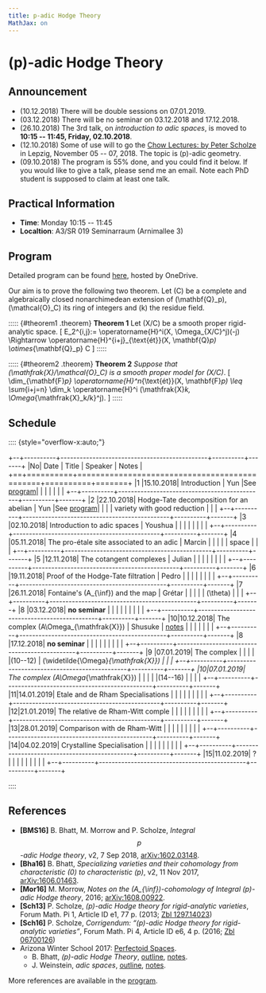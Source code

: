 ```yaml
---
title: p-adic Hodge Theory
MathJax: on
---
```


# \(p\)-adic Hodge Theory


## Announcement

* (10.12.2018) There will be double sessions on 07.01.2019.
* (03.12.2018) There will be no seminar on 03.12.2018 and 17.12.2018.
* (26.10.2018) The 3rd talk, on *introduction to adic spaces*, is moved to
  **10:15 -- 11:45, Friday, 02.10.2018**.
* (12.10.2018) Some of use will to go the
  [Chow Lectures: by Peter Scholze][chow2018] in Lepzig,
  November 05 -- 07, 2018. The topic is \(p\)-adic geometry.
* (09.10.2018) The program is 55% done, and you could find it below.
  If you would like to give a talk, please send me an email. Note each PhD
  student is supposed to claim at least one talk.


## Practical Information

* **Time**: Monday 10:15 -- 11:45
* **Localtion**: A3/SR 019 Seminarraum (Arnimallee 3)


## Program

Detailed program can be found [here][program], hosted by OneDrive.

Our aim is to prove the following two theorem.
Let \(C\) be a complete and algebraically closed nonarchimedean extension
of \(\mathbf{Q}_p\), \(\mathcal{O}_C\) its ring of integers and \(k\)
the residue field.

::::: {#theorem1 .theorem}
**Theorem 1**
Let \(X/C\) be a smooth proper rigid-analytic space.
\[
    E_2^{i,j}:= \operatorname{H}^i(X, \Omega_{X/C}^j)(-j) \Rightarrow
    \operatorname{H}^{i+j}_{\text{ét}}(X, \mathbf{Q}_p) \otimes_{\mathbf{Q}_p} C
\]
:::::


::::: {#theorem2 .theorem}
**Theorem 2**
*Suppose that \(\mathfrak{X}/\mathcal{O}_C\) is a smooth proper model
for \(X/C\)*.
\[
    \dim_{\mathbf{F}_p} \operatorname{H}^n_{\text{ét}}(X, \mathbf{F}_p)
    \leq
    \sum_{i+j=n} \dim_k \operatorname{H}^i
    (\mathfrak{X}_k, \Omega_{\mathfrak{X}_k/k}^j).
\]
:::::


## Schedule

:::: {style="overflow-x:auto;"}

+--+----------+----------------------------------------------+----------+-------+
|No|   Date   |     Title                                    | Speaker  | Notes |
+==+==========+==============================================+==========+=======+
|1 |15.10.2018| Introduction                                 | Yun      |See [program]|
|  |          |                                              |          |       |
+--+----------+----------------------------------------------+----------+-------+
|2 |22.10.2018| Hodge-Tate decomposition for an abelian      | Yun      |See [program]|
|  |          | variety with good reduction                  |          |       |
+--+----------+----------------------------------------------+----------+-------+
|3 |02.10.2018| Introduction to adic spaces                  | Youshua  |       |
|  |          |                                              |          |       |
+--+----------+----------------------------------------------+----------+-------+
|4 |05.11.2018| The pro-étale site associated to an adic     | Marcin   |       |
|  |          | space                                        |          |       |
+--+----------+----------------------------------------------+----------+-------+
|5 |12.11.2018| The cotangent complexes                      | Julian   |       |
|  |          |                                              |          |       |
+--+----------+----------------------------------------------+----------+-------+
|6 |19.11.2018| Proof of the Hodge-Tate filtration           | Pedro    |       |
|  |          |                                              |          |       |
+--+----------+----------------------------------------------+----------+-------+
|7 |26.11.2018| Fontaine's \(A_{\inf}\) and the map          | Grétar   |       |
|  |          | \(\theta\)                                   |          |       |
+--+----------+----------------------------------------------+----------+-------+
|8 |03.12.2018| **no seminar**                               |          |       |
|  |          |                                              |          |       |
+--+----------+----------------------------------------------+----------+-------+
|10|10.12.2018| The complex \(A\Omega_{\mathfrak{X}}\)       | Shusuke  | [notes][N8]      |
|  |          |                                              |          |       |
+--+----------+----------------------------------------------+----------+-------+
|8 |17.12.2018| **no seminar**                               |          |       |
|  |          |                                              |          |       |
+--+----------+----------------------------------------------+----------+-------+
|9 |07.01.2019| The complex                                  |          |       |
|  |(10--12)  | \(\widetilde{\Omega}_{\mathfrak{X}}\)        |          |       |
+--+----------+----------------------------------------------+----------+-------+
|10|07.01.2019| The complex \(A\Omega_{\mathfrak{X}}\)       |          |       |
|  |(14--16)  |                                              |          |       |
+--+----------+----------------------------------------------+----------+-------+
|11|14.01.2019| Etale and de Rham Specialisations            |          |       |
|  |          |                                              |          |       |
+--+----------+----------------------------------------------+----------+-------+
|12|21.01.2019| The relative de Rham-Witt comple             |          |       |
|  |          |                                              |          |       |
+--+----------+----------------------------------------------+----------+-------+
|13|28.01.2019| Comparison with de Rham-Witt                 |          |       |
|  |          |                                              |          |       |
+--+----------+----------------------------------------------+----------+-------+
|14|04.02.2019| Crystalline Specialisation                   |          |       |
|  |          |                                              |          |       |
+--+----------+----------------------------------------------+----------+-------+
|15|11.02.2019| ?                                            |          |       |
|  |          |                                              |          |       |
+--+----------+----------------------------------------------+----------+-------+

::::


## References

* **[BMS16]** B. Bhatt, M. Morrow and P. Scholze, *Integral $$p$$-adic
  Hodge theory*, v2, 7 Sep 2018, [arXiv:1602.03148][].
* **[Bha16]** B. Bhatt, *Specializing varieties and their cohomology
  from characteristic \(0\) to characteristic \(p\)*, v2, 11 Nov 2017,
  [arXiv:1606.01463][].
* **[Mor16]** M. Morrow, *Notes on the \(A_{\inf}\)-cohomology of Integral
  \(p\)-adic Hodge theory*, 2016; [arXiv:1608.00922][].
* **[Sch13]** P. Scholze, *\(p\)-adic Hodge theory for rigid-analytic
  varieties*, Forum Math. Pi 1, Article ID e1, 77 p. (2013; [Zbl 1297.14023])
* **[Sch16]** P. Scholze, *Corrigendum: “\(p\)-adic Hodge theory for
  rigid-analytic varieties”*, Forum Math. Pi 4, Article ID e6, 4 p.
  (2016; [Zbl 06700126])
* Arizona Winter School 2017: [Perfectoid Spaces][AWS2017].
  - B. Bhatt, *\(p\)-adic Hodge Theory*, [outline][B-outline], [notes][B-notes].
  - J. Weinstein, *adic spaces*, [outline][W-outline], [notes][W-notes].
  
More references are available in the [program][].


[Zbl 1297.14023]: //zbmath.org/?q=an%3A1297.14023
[Zbl 06700126]: //zbmath.org/?q=an%3A06700126
[arXiv:1602.03148]: //arxiv.org/abs/1602.03148
[arXiv:1606.01463]: //arxiv.org/abs/1606.01463
[arXiv:1608.00922]: //arxiv.org/abs/1608.00922
[AWS2017]: http://math.arizona.edu/~swc/aws/2017/
[B-outline]: http://math.arizona.edu/~swc/aws/2017/2017BhattOutline.pdf
[B-notes]: http://math.arizona.edu/~swc/aws/2017/2017BhattNotes.pdf
[W-outline]: http://math.arizona.edu/~swc/aws/2017/2017WeinsteinOutline.pdf
[W-notes]: http://math.arizona.edu/~swc/aws/2017/2017WeinsteinNotes.pdf
[program]: //1drv.ms/b/s!AnCWvCUkaqq-gqgZ-r76_7TxZApG4g

[Chow2018]: //www.mis.mpg.de/calendar/conferences/2018/chow2018.html

[N1]: #
[N2]: #
[N3]: #
[N4]: #
[N5]: #
[N6]: #
[N7]: #
[N8]: /files/18WS-Otabe-décalage.pdf
[N9]: #
[N10]: #
[N11]: #
[N12]: #
[N13]: #
[N14]: #
[N15]: #
[N16]: #